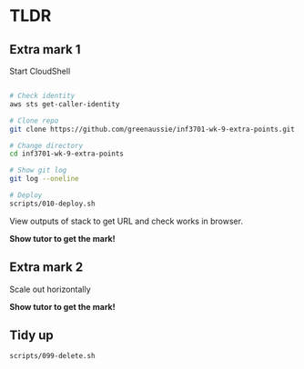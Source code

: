 # TLDR

## Extra mark 1

Start CloudShell

```bash

# Check identity
aws sts get-caller-identity

# Clone repo
git clone https://github.com/greenaussie/inf3701-wk-9-extra-points.git

# Change directory
cd inf3701-wk-9-extra-points

# Show git log
git log --oneline

# Deploy
scripts/010-deploy.sh
```

View outputs of stack to get URL and check works in browser. 

**Show tutor to get the mark!**

## Extra mark 2

Scale out horizontally

**Show tutor to get the mark!**

## Tidy up

```bash
scripts/099-delete.sh
```